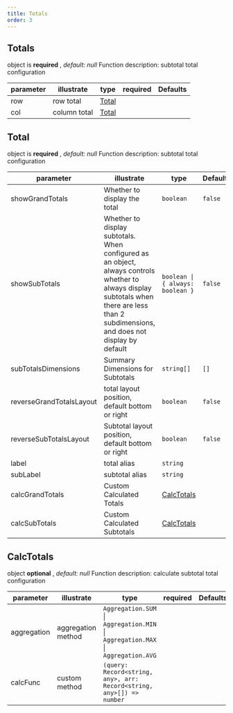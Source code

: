 ```yaml
---
title: Totals
order: 3
---
```


## Totals

object is **required** , *default: null* Function description: subtotal total configuration

| parameter | illustrate   | type                                       | required | Defaults |
| --------- | ------------ | ------------------------------------------ | -------- | -------- |
| row       | row total    | [Total](/docs/api/general/S2Options#total) |          |          |
| col       | column total | [Total](/docs/api/general/S2Options#total) |          |          |

## Total

object is **required** , *default: null* Function description: subtotal total configuration

| parameter           | illustrate                                                                                                                                                                                | type                             | Defaults | required |
| ------------------- | ----------------------------------------------------------------------------------------------------------------------------------------------------------------------------------------- | -------------------------------- | -------- | -------- |
| showGrandTotals     | Whether to display the total                                                                                                                                                              | `boolean`                        | `false`  |          |
| showSubTotals       | Whether to display subtotals. When configured as an object, always controls whether to always display subtotals when there are less than 2 subdimensions, and does not display by default | `boolean \| { always: boolean }` | `false`  |          |
| subTotalsDimensions | Summary Dimensions for Subtotals                                                                                                                                                          | `string[]`                       | `[]`     |          |
| reverseGrandTotalsLayout       | total layout position, default bottom or right                                                                                                                                            | `boolean`                        | `false`  |          |
| reverseSubTotalsLayout    | Subtotal layout position, default bottom or right                                                                                                                                         | `boolean`                        | `false`  |          |
| label               | total alias                                                                                                                                                                               | `string`                         |          |          |
| subLabel            | subtotal alias                                                                                                                                                                            | `string`                         |          |          |
| calcGrandTotals          | Custom Calculated Totals                                                                                                                                                                  | [CalcTotals](#calctotals)        |          |          |
| calcSubTotals       | Custom Calculated Subtotals                                                                                                                                                               | [CalcTotals](#calctotals)        |          |          |

## CalcTotals

object **optional** , *default: null* Function description: calculate subtotal total configuration

| parameter   | illustrate         | type                                                                             | required | Defaults |
| ----------- | ------------------ | -------------------------------------------------------------------------------- | -------- | -------- |
| aggregation | aggregation method | `Aggregation.SUM` \| `Aggregation.MIN` \| `Aggregation.MAX` \| `Aggregation.AVG` |          |          |
| calcFunc    | custom method      | `(query: Record<string, any>, arr: Record<string, any>[]) => number`             |          |          |

